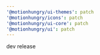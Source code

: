 ```yaml
---
'@motionhungry/ui-themes': patch
'@motionhungry/icons': patch
'@motionhungry/ui-core': patch
'@motionhungry/ui': patch
---
```


dev release
